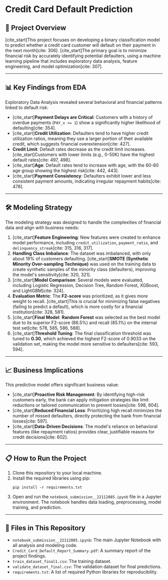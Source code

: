 # Credit Card Default Prediction

## 🚀 Project Overview
[cite_start]This project focuses on developing a binary classification model to predict whether a credit card customer will default on their payment in the next month[cite: 306]. [cite_start]The primary goal is to minimize financial risk by accurately identifying potential defaulters, using a machine learning pipeline that includes exploratory data analysis, feature engineering, and model optimization[cite: 307].

---

## 📊 Key Findings from EDA

Exploratory Data Analysis revealed several behavioral and financial patterns linked to default risk:

* [cite_start]**Payment Delays are Critical**: Customers with a history of overdue payments (`PAY_x >= 1`) show a significantly higher likelihood of defaulting[cite: 354].
* [cite_start]**Credit Utilization**: Defaulters tend to have higher credit utilization ratios, meaning they use a larger portion of their available credit, which suggests financial overextension[cite: 427].
* **Credit Limit**: Default rates decrease as the credit limit increases. [cite_start]Customers with lower limits (e.g., 0-50K) have the highest default rates[cite: 497, 498].
* [cite_start]**Age**: Default rates tend to increase with age, with the 60-80 age group showing the highest risk[cite: 442, 443].
* [cite_start]**Payment Consistency**: Defaulters exhibit lower and less consistent payment amounts, indicating irregular repayment habits[cite: 478].

---

## 🛠️ Modeling Strategy

The modeling strategy was designed to handle the complexities of financial data and align with business needs:

1.  [cite_start]**Feature Engineering**: New features were created to enhance model performance, including `credit_utilization`, `payment_ratio`, and `delinquency_streak`[cite: 315, 316, 317].
2.  **Handling Class Imbalance**: The dataset was imbalanced, with only about 19% of customers defaulting. [cite_start]**SMOTE (Synthetic Minority Over-sampling Technique)** was used on the training data to create synthetic samples of the minority class (defaulters), improving the model's sensitivity[cite: 320, 321].
3.  [cite_start]**Model Comparison**: Several models were evaluated, including Logistic Regression, Decision Tree, Random Forest, XGBoost, and LightGBM[cite: 324].
4.  **Evaluation Metric**: The **F2-score** was prioritized, as it gives more weight to recall. [cite_start]This is crucial for minimizing false negatives (failing to predict a default), which is more costly for a financial institution[cite: 328, 581].
5.  [cite_start]**Final Model**: **Random Forest** was selected as the best model due to its superior F2-score (86.5%) and recall (85.1%) on the internal test set[cite: 578, 585, 586, 588].
6.  [cite_start]**Threshold Tuning**: The final classification threshold was tuned to **0.30**, which achieved the highest F2-score of 0.9033 on the validation set, making the model more sensitive to defaulters[cite: 593, 594].

---

## 📈 Business Implications
This predictive model offers significant business value:
* [cite_start]**Proactive Risk Management**: By identifying high-risk customers early, the bank can apply mitigation strategies like limit reductions or tailored communication to prevent losses[cite: 598, 604].
* [cite_start]**Reduced Financial Loss**: Prioritizing high recall minimizes the number of missed defaulters, directly protecting the bank from financial losses[cite: 597].
* [cite_start]**Data-Driven Decisions**: The model's reliance on behavioral features (like repayment ratios) provides clear, justifiable reasons for credit decisions[cite: 602].

---

## 📋 How to Run the Project
1.  Clone this repository to your local machine.
2.  Install the required libraries using pip:
    ```
    pip install -r requirements.txt
    ```
3.  Open and run the `notebook_submission__22112085.ipynb` file in a Jupyter environment. The notebook handles data loading, preprocessing, model training, and prediction.

---

## 📁 Files in This Repository
* `notebook_submission__22112085.ipynb`: The main Jupyter Notebook with all analysis and modeling code.
* `Credit_Card_Default_Report_Summary.pdf`: A summary report of the project findings.
* `train_dataset_final1.csv`: The training dataset.
* `validate_dataset_final.csv`: The validation dataset for final predictions.
* `requirements.txt`: A list of required Python libraries for reproducibility.